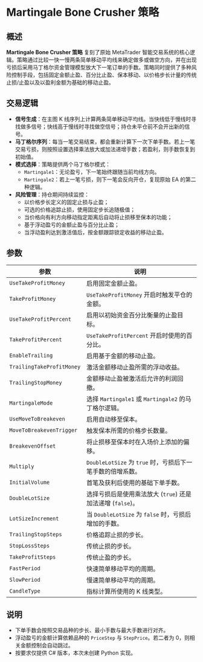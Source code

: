 # Martingale Bone Crusher 策略

## 概述

**Martingale Bone Crusher 策略** 复刻了原始 MetaTrader 智能交易系统的核心逻辑。策略通过比较一快一慢两条简单移动平均线来确定做多或做空方向，并在出现亏损后采用马丁格尔资金管理模型放大下一笔订单的手数。策略同时提供了多种风险控制手段，包括固定金额止盈、百分比止盈、保本移动、以价格步长计量的传统止损/止盈以及以盈利金额为基础的移动止盈。

## 交易逻辑

- **信号生成**：在主图 K 线序列上计算两条简单移动平均线。当快线低于慢线时寻找做多信号；快线高于慢线时寻找做空信号；持仓未平仓前不会开出新的信号。
- **马丁格尔序列**：每当一笔交易结束，都会重新计算下一次下单手数。若上一笔交易亏损，则按照设置选择乘法放大或加法递增手数；若盈利，则手数恢复到初始值。
- **模式选择**：策略提供两个马丁格尔模式：
  - `Martingale1`：无论盈亏，下一笔始终跟随当前均线方向。
  - `Martingale2`：若上一笔亏损，则下一笔会反向开仓，复现原始 EA 的第二种逻辑。
- **风险管理**：持仓期间持续监控：
  - 以价格步长定义的固定止损与止盈；
  - 可选的价格追踪止损，使用固定步长追随极值；
  - 当价格向有利方向移动指定距离后自动将止损移至保本的功能；
  - 基于浮动盈亏的金额止盈与百分比止盈；
  - 当浮动盈利达到激活值后，按金额跟踪锁定收益的移动止盈。

## 参数

| 参数 | 说明 |
|------|------|
| `UseTakeProfitMoney` | 启用固定金额止盈。 |
| `TakeProfitMoney` | `UseTakeProfitMoney` 开启时触发平仓的金额。 |
| `UseTakeProfitPercent` | 启用以初始资金百分比衡量的止盈目标。 |
| `TakeProfitPercent` | `UseTakeProfitPercent` 开启时使用的百分比。 |
| `EnableTrailing` | 启用基于金额的移动止盈。 |
| `TrailingTakeProfitMoney` | 激活金额移动止盈所需的浮动收益。 |
| `TrailingStopMoney` | 金额移动止盈被激活后允许的利润回撤。 |
| `MartingaleMode` | 选择 `Martingale1` 或 `Martingale2` 的马丁格尔逻辑。 |
| `UseMoveToBreakeven` | 启用自动移至保本。 |
| `MoveToBreakevenTrigger` | 触发保本所需的价格步长数量。 |
| `BreakevenOffset` | 将止损移至保本时在入场价上添加的偏移。 |
| `Multiply` | `DoubleLotSize` 为 `true` 时，亏损后下一笔手数的倍增系数。 |
| `InitialVolume` | 首笔及获利后使用的基础下单手数。 |
| `DoubleLotSize` | 选择亏损后是使用乘法放大 (`true`) 还是加法递增 (`false`)。 |
| `LotSizeIncrement` | 当 `DoubleLotSize` 为 `false` 时，亏损后增加的手数。 |
| `TrailingStopSteps` | 价格追踪止损的步长。 |
| `StopLossSteps` | 传统止损的步长。 |
| `TakeProfitSteps` | 传统止盈的步长。 |
| `FastPeriod` | 快速简单移动平均的周期。 |
| `SlowPeriod` | 慢速简单移动平均的周期。 |
| `CandleType` | 指标计算所使用的 K 线类型。 |

## 说明

- 下单手数会按照交易品种的步长、最小手数与最大手数进行对齐。
- 浮动盈亏的金额计算依赖品种的 `PriceStep` 与 `StepPrice`。若二者为 0，则相关金额控制会自动跳过。
- 按要求仅提供 C# 版本，本次未创建 Python 实现。
